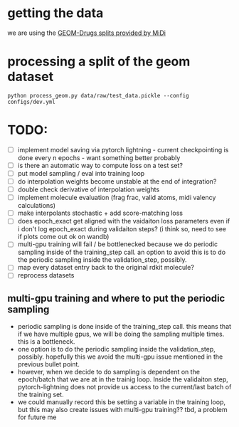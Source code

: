# getting the data
we are using the [GEOM-Drugs splits provided by MiDi](https://github.com/cvignac/MiDi#datasets)

# processing a split of the geom dataset

```console
python process_geom.py data/raw/test_data.pickle --config configs/dev.yml
```

# TODO:
- [ ] implement model saving via pytorch lightning - current checkpointing is done every n epochs - want something better probably
- [ ] is there an automatic way to compute loss on a test set?
- [ ] put model sampling / eval into training loop
- [ ] do interpolation weights become unstable at the end of integration?
- [ ] double check derivative of interpolation weights
- [ ] implement molecule evaluation (frag frac, valid atoms, midi valency calculations)
- [ ] make interpolants stochastic + add score-matching loss
- [ ] does epoch_exact get aligned with the vaidaiton loss parameters even if i don't log epoch_exact during validaiton steps? (i think so, need to see if plots come out ok on wandb)
- [ ] multi-gpu training will fail / be bottlenecked because we do periodic sampling inside of the training_step call. an option to avoid this is to do the periodic sampling inside the validation_step, possibly.
- [ ] map every dataset entry back to the original rdkit molecule?
- [ ] reprocess datasets

## multi-gpu training and where to put the periodic sampling
- periodic sampling is done inside of the training_step call. this means that if we have multiple gpus, we will be doing the sampling multiple times. this is a bottleneck.
- one option is to do the periodic sampling inside the validation_step, possibly. hopefully this we avoid the multi-gpu issue mentioned in the previous bullet point.
- however, when we decide to do sampling is dependent on the epoch/batch that we are at in the trainig loop. Inside the validaiton step, pytorch-lightning does not provide us access to the current/last batch of the training set.
- we could manually record this be setting a variable in the training loop, but this may also create issues with multi-gpu training?? tbd, a problem for future me